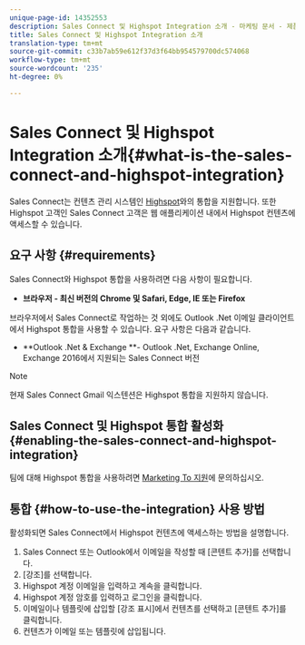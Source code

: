 ```yaml
---
unique-page-id: 14352553
description: Sales Connect 및 Highspot Integration 소개 - 마케팅 문서 - 제품 설명서
title: Sales Connect 및 Highspot Integration 소개
translation-type: tm+mt
source-git-commit: c33b7ab59e612f37d3f64bb954579700dc574068
workflow-type: tm+mt
source-wordcount: '235'
ht-degree: 0%

---
```



# Sales Connect 및 Highspot Integration 소개{#what-is-the-sales-connect-and-highspot-integration}

Sales Connect는 컨텐츠 관리 시스템인 [Highspot](https://www.highspot.com/)와의 통합을 지원합니다. 또한 Highspot 고객인 Sales Connect 고객은 웹 애플리케이션 내에서 Highspot 컨텐츠에 액세스할 수 있습니다.

## 요구 사항 {#requirements}

Sales Connect와 Highspot 통합을 사용하려면 다음 사항이 필요합니다.

* **브라우저 - 최신 버전의 Chrome 및 Safari, Edge, IE 또는 Firefox**

브라우저에서 Sales Connect로 작업하는 것 외에도 Outlook .Net 이메일 클라이언트에서 Highspot 통합을 사용할 수 있습니다. 요구 사항은 다음과 같습니다.

* **Outlook .Net &amp; Exchange **- Outlook .Net, Exchange Online, Exchange 2016에서 지원되는 Sales Connect 버전

>[!NOTE]
>
>현재 Sales Connect Gmail 익스텐션은 Highspot 통합을 지원하지 않습니다.

## Sales Connect 및 Highspot 통합 활성화 {#enabling-the-sales-connect-and-highspot-integration}

팀에 대해 Highspot 통합을 사용하려면 [Marketing To 지원](http://support.marketo.com)에 문의하십시오.

## 통합 {#how-to-use-the-integration} 사용 방법

활성화되면 Sales Connect에서 Highspot 컨텐츠에 액세스하는 방법을 설명합니다.

1. Sales Connect 또는 Outlook에서 이메일을 작성할 때 [콘텐트 추가]를 선택합니다.
1. [강조]를 선택합니다.
1. Highspot 계정 이메일을 입력하고 계속을 클릭합니다.
1. Highspot 계정 암호를 입력하고 로그인을 클릭합니다.
1. 이메일이나 템플릿에 삽입할 [강조 표시]에서 컨텐츠를 선택하고 [콘텐트 추가]를 클릭합니다.
1. 컨텐츠가 이메일 또는 템플릿에 삽입됩니다.
